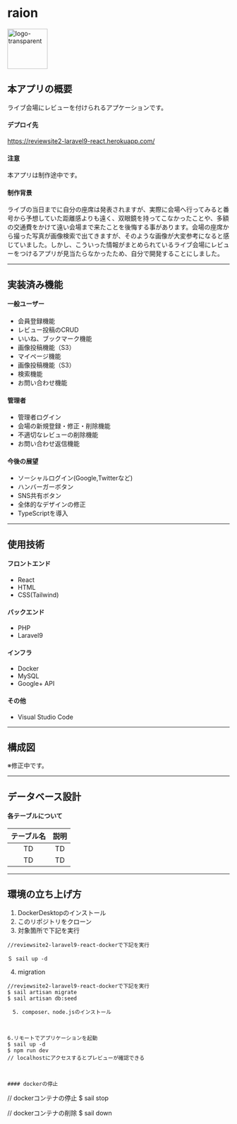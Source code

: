 # raion

<img width="91" alt="logo-transparent" src="https://user-images.githubusercontent.com/105682555/189569009-f34bd847-62f2-4924-a3e7-42ce76a6c156.png">

## 本アプリの概要
ライブ会場にレビューを付けられるアプケーションです。

#### デプロイ先
https://reviewsite2-laravel9-react.herokuapp.com/

#### 注意
本アプリは制作途中です。

#### 制作背景
ライブの当日までに自分の座席は発表されますが、実際に会場へ行ってみると番号から予想していた距離感よりも遠く、双眼鏡を持ってこなかったことや、多額の交通費をかけて遠い会場まで来たことを後悔する事があります。会場の座席から撮った写真が画像検索で出てきますが、そのような画像が大変参考になると感じていました。しかし、こういった情報がまとめられているライブ会場にレビューをつけるアプリが見当たらなかったため、自分で開発することにしました。


---

## 実装済み機能
#### 一般ユーザー
- 会員登録機能
- レビュー投稿のCRUD
- いいね、ブックマーク機能
- 画像投稿機能（S3）
- マイページ機能
- 画像投稿機能（S3）
- 検索機能
- お問い合わせ機能

#### 管理者
- 管理者ログイン
- 会場の新規登録・修正・削除機能
- 不適切なレビューの削除機能
- お問い合わせ返信機能



#### 今後の展望
- ソーシャルログイン(Google,Twitterなど)
- ハンバーガーボタン
- SNS共有ボタン
- 全体的なデザインの修正
- TypeScriptを導入

---

## 使用技術
#### フロントエンド
- React
- HTML
- CSS(Tailwind)

#### バックエンド
- PHP
- Laravel9

#### インフラ
- Docker
- MySQL
- Google+ API

#### その他
- Visual Studio Code

---

## 構成図
※修正中です。

---

## データベース設計

#### 各テーブルについて
|テーブル名|説明|
| :---: | :---: |
|  TD  |  TD  |
|  TD  |  TD  |

---

## 環境の立ち上げ方
1. DockerDesktopのインストール
2. このリポジトリをクローン
3. 対象箇所で下記を実行
```
//reviewsite2-laravel9-react-dockerで下記を実行

＄ sail up -d
```

4. migration
```
//reviewsite2-laravel9-react-dockerで下記を実行
$ sail artisan migrate
$ sail artisan db:seed

　5. composer、node.jsのインストール



6.リモートでアプリケーションを起動
$ sail up -d
$ npm run dev
// localhostにアクセスするとプレビューが確認できる



#### dockerの停止
```
// dockerコンテナの停止
$ sail stop

// dockerコンテナの削除
$ sail down
```
